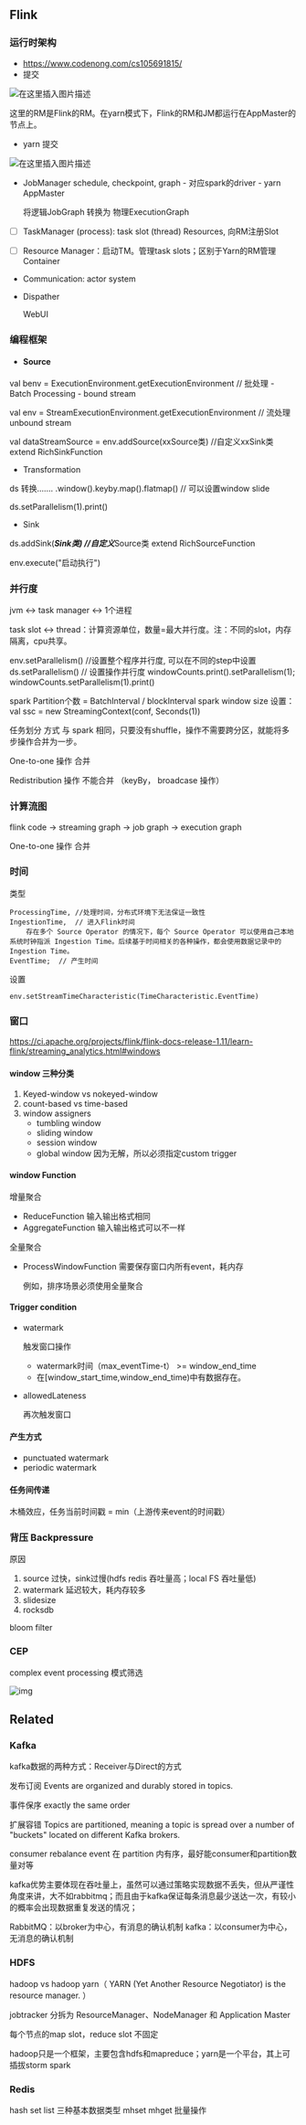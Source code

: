 

## Flink

### 运行时架构

- https://www.codenong.com/cs105691815/
- 提交

![在这里插入图片描述](https://i2.wp.com/img-blog.csdnimg.cn/20200422202423595.png?x-oss-process=image/watermark,type_ZmFuZ3poZW5naGVpdGk,shadow_10,text_aHR0cHM6Ly9ibG9nLmNzZG4ubmV0L3FxXzM5NjU3OTA5,size_16,color_FFFFFF,t_70)

这里的RM是Flink的RM。在yarn模式下，Flink的RM和JM都运行在AppMaster的节点上。

- yarn 提交

![在这里插入图片描述](https://i2.wp.com/img-blog.csdnimg.cn/20200422202750350.png?x-oss-process=image/watermark,type_ZmFuZ3poZW5naGVpdGk,shadow_10,text_aHR0cHM6Ly9ibG9nLmNzZG4ubmV0L3FxXzM5NjU3OTA5,size_16,color_FFFFFF,t_70)

- JobManager  schedule, checkpoint, graph -  对应spark的driver  -  yarn AppMaster

  将逻辑JobGraph 转换为 物理ExecutionGraph

- [ ] TaskManager (process):  task slot (thread) Resources, 向RM注册Slot

- [ ] Resource Manager：启动TM。管理task slots；区别于Yarn的RM管理Container

- Communication: actor system

- Dispather 

  WebUI

  

### 编程框架

- #### Source

val benv = ExecutionEnvironment.getExecutionEnvironment  // 批处理  -  Batch Processing - bound stream

val env = StreamExecutionEnvironment.getExecutionEnvironment // 流处理   unbound stream

val dataStreamSource = env.addSource(xxSource类) //自定义xxSink类   extend RichSinkFunction

- Transformation

ds 转换.......    .window().keyby.map().flatmap() // 可以设置window slide

ds.setParallelism(1).print()

- Sink

ds.addSink(***Sink类)  //自定义***Source类   extend RichSourceFunction

env.execute("启动执行")



### 并行度

jvm <-> task manager <-> 1个进程

task slot <-> thread：计算资源单位，数量=最大并行度。注：不同的slot，内存隔离，cpu共享。

env.setParallelism()  //设置整个程序并行度, 可以在不同的step中设置
ds.setParallelism()  // 设置操作并行度
        windowCounts.print().setParallelism(1);
        windowCounts.setParallelism(1).print()

spark Partition个数 = BatchInterval / blockInterval
spark window size 设置：val ssc = new StreamingContext(conf, Seconds(1))

任务划分 方式 与 spark 相同，只要没有shuffle，操作不需要跨分区，就能将多步操作合并为一步。

One-to-one 操作 合并

Redistribution 操作 不能合并 （keyBy， broadcase 操作）



### 计算流图

flink code -> streaming graph -> job graph -> execution graph

One-to-one 操作 合并



### 时间

类型

```
ProcessingTime, //处理时间，分布式环境下无法保证一致性
IngestionTime,  // 进入Flink时间
	存在多个 Source Operator 的情况下，每个 Source Operator 可以使用自己本地系统时钟指派 Ingestion Time。后续基于时间相关的各种操作，都会使用数据记录中的 Ingestion Time。
EventTime;  // 产生时间
```

设置

```
env.setStreamTimeCharacteristic(TimeCharacteristic.EventTime)
```



### 窗口

https://ci.apache.org/projects/flink/flink-docs-release-1.11/learn-flink/streaming_analytics.html#windows

#### window 三种分类

1. Keyed-window vs  nokeyed-window
2. count-based vs time-based
3. window assigners
   - tumbling window 
   - sliding window
   - session window
   - global window 因为无解，所以必须指定custom trigger

#### window Function

增量聚合

- ReduceFunction  输入输出格式相同
- AggregateFunction 输入输出格式可以不一样

全量聚合 

- ProcessWindowFunction 需要保存窗口内所有event，耗内存

  例如，排序场景必须使用全量聚合



#### Trigger condition

- watermark

  触发窗口操作

  - watermark时间（max_eventTime-t） >= window_end_time
  - 在[window_start_time,window_end_time)中有数据存在。

- allowedLateness

  再次触发窗口



#### 产生方式

- punctuated watermark
- periodic watermark

#### 任务间传递

木桶效应，任务当前时间戳 = min（上游传来event的时间戳）



### 背压 Backpressure 

原因

1. source 过快，sink过慢(hdfs redis 吞吐量高；local FS 吞吐量低)
2. watermark 延迟较大，耗内存较多
3. slidesize 
4. rocksdb





bloom filter







### CEP

complex event processing 模式筛选

![img](https://imgconvert.csdnimg.cn/aHR0cHM6Ly9tbWJpei5xcGljLmNuL21tYml6X3BuZy9SdHZrWTJOSHZpY3FhOFkxdXdHaWNNM3V3MDVWbThlSVZWMjhHVGZodkliNzJYdmM5OUF2SW5maWFKMnNlbEtYWHBxcGtYa0s5eTdhUTI2aWI0RkFDU2N1WFEvNjQwP3d4X2ZtdD1wbmc?x-oss-process=image/format,png)





## Related 

### Kafka

kafka数据的两种方式：Receiver与Direct的方式

发布订阅
Events are organized and durably stored in topics. 

事件保序
exactly the same order

扩展容错
Topics are partitioned, meaning a topic is spread over a number of "buckets" located on different Kafka brokers.

consumer rebalance
event 在 partition 内有序，最好能consumer和partition数量对等

kafka优势主要体现在吞吐量上，虽然可以通过策略实现数据不丢失，但从严谨性角度来讲，大不如rabbitmq；而且由于kafka保证每条消息最少送达一次，有较小的概率会出现数据重复发送的情况；

RabbitMQ：以broker为中心，有消息的确认机制
kafka：以consumer为中心，无消息的确认机制

### HDFS

hadoop vs hadoop yarn（ YARN (Yet Another Resource Negotiator) is the resource manager. ）

jobtracker  分拆为 ResourceManager、NodeManager 和 Application Master

每个节点的map slot，reduce slot 不固定

hadoop只是一个框架，主要包含hdfs和mapreduce；yarn是一个平台，其上可插拔storm spark


### Redis
hash set list 三种基本数据类型
mhset mhget 批量操作